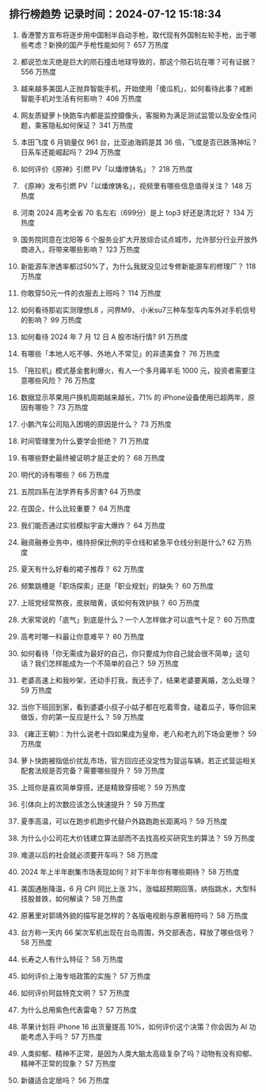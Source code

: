
## 排行榜趋势 记录时间：2024-07-12 15:18:34
  
  1. 香港警方宣布将逐步用中国制半自动手枪，取代现有外国制左轮手枪，出于哪些考虑？新换的国产手枪性能如何？ 657 万热度
    
  2. 都说恐龙灭绝是巨大的陨石撞击地球导致的，那这个陨石坑在哪？可有证据？ 556 万热度
    
  3. 越来越多美国人正抛弃智能手机，开始使用「傻瓜机」，如何看待此事？戒断智能手机对生活有何影响？ 406 万热度
    
  4. 网友质疑萝卜快跑车内都是监控摄像头，客服称为满足测试监管以及安全性问题，乘客隐私如何保证？ 341 万热度
    
  5. 本田飞度 6 月销量仅 961 台，比亚迪海鸥是其 36 倍，飞度是否已跌落神坛？日系车还能崛起吗？ 294 万热度
    
  6. 如何评价《原神》引燃 PV「以燔燎铸名」？ 218 万热度
    
  7. 《原神》发布引燃 PV「以燔燎铸名」，视频里有哪些信息值得关注？ 148 万热度
    
  8. 河南 2024 高考全省 70 名左右（699分）是上 top3 好还是清北好？ 134 万热度
    
  9. 国务院同意在沈阳等 6 个服务业扩大开放综合试点城市，允许部分行业开放外商进入，将带来哪些影响？ 123 万热度
    
  10. 新能源车渗透率都过50%了，为什么我就没见过专修新能源车的修理厂？ 118 万热度
    
  11. 你敢穿50元一件的衣服去上班吗？ 114 万热度
    
  12. 如何看待那岩实测理想L8 ，问界M9， 小米su7三种车型车内车外对手机信号的影响？ 99 万热度
    
  13. 如何看待 2024 年 7 月 12 日 A 股市场行情? 91 万热度
    
  14. 有哪些「本地人吃不够、外地人不常见」的非遗美食？ 76 万热度
    
  15. 「拖拉机」模式基金套利爆火，有人一个多月薅羊毛 1000 元，投资者需要注意哪些风险？ 76 万热度
    
  16. 数据显示苹果用户换机周期越来越长，71% 的 iPhone设备使用已超两年，原因有哪些？ 73 万热度
    
  17. 小鹏汽车公司陷入困境的原因是什么？ 73 万热度
    
  18. 时间管理里为什么要学会拒绝？ 71 万热度
    
  19. 有哪些野史最终被证明才是正史的？ 68 万热度
    
  20. 明代的诗有哪些？ 66 万热度
    
  21. 五院四系在法学界有多厉害? 64 万热度
    
  22. 在国企，什么比较重要？ 64 万热度
    
  23. 我们能否通过实验模拟宇宙大爆炸？ 64 万热度
    
  24. 融资融券业务中，维持担保比例的平仓线和紧急平仓线分别是什么? 62 万热度
    
  25. 夏天有什么好看的裙子推荐？ 62 万热度
    
  26. 频繁跳槽是「职场探索」还是「职业规划」的缺失？ 60 万热度
    
  27. 上班党经常熬夜，皮肤暗黄，该如何有效护肤？ 60 万热度
    
  28. 大家常说的「底气」到底是什么？一个人怎样做才可以底气十足？ 60 万热度
    
  29. 高考时哪一科最让你意难平？ 60 万热度
    
  30. 如何看待「你无需成为最好的自己，你只要成为你自己就会很不简单」这句话？我们怎样能成为一个不简单的自己？ 59 万热度
    
  31. 老婆高速上和我吵架，还动手打我，我还手了，结果老婆要离婚，怎么处理？ 59 万热度
    
  32. 当你下班回到家，看到婆婆小叔子小姑子都在吃着零食，磕着瓜子，等你回来做饭，你的第一反应是什么？ 59 万热度
    
  33. 《雍正王朝》：为什么说老十四如果成为皇帝，老八和老九的下场会更惨？ 59 万热度
    
  34. 萝卜快跑被指低价扰乱市场，官方回应还没定性为营运车辆，若正式营运相关配套法规是否完备？需要哪些提升？ 59 万热度
    
  35. 上班你是喜欢简单穿搭，还是精致穿搭呢？ 59 万热度
    
  36. 引体向上的次数应该怎么快速提升？ 59 万热度
    
  37. 夏季高温，可以在跑步机跑步代替户外路跑跑长距离吗？ 59 万热度
    
  38. 为什么小公司花大价钱建立算法部而不去找高校买研究生的算法？ 59 万热度
    
  39. 难道以后的社会就必须要开车吗？ 58 万热度
    
  40. 2024 年上半年剧集市场表现如何？对下半年你有哪些期待？ 58 万热度
    
  41. 美国通胀降温，6 月 CPI 同比上涨 3%，涨幅超预期回落，纳指跳水，大型科技股普跌，如何解读？ 58 万热度
    
  42. 原著里对郭靖外貌的描写是怎样的？各版电视剧与原著相符吗？ 58 万热度
    
  43. 台方称一天内 66 架次军机出现在台岛周围，外交部表态，释放了哪些信号？ 58 万热度
    
  44. 长寿之人有什么特征？ 58 万热度
    
  45. 如何评价上海专培政策的实施？ 57 万热度
    
  46. 如何评价阿兹特克文明？ 57 万热度
    
  47. 为什么总用紫色代表雷电？ 57 万热度
    
  48. 苹果计划将 iPhone 16 出货量提高 10%，如何评价这个决策？你会因为 AI 功能考虑入手吗？ 57 万热度
    
  49. 人类抑郁、精神不正常，是因为人类大脑太高级复杂了吗？动物有没有抑郁、精神不正常的现象？ 57 万热度
    
  50. 新疆适合定居吗？ 56 万热度
    